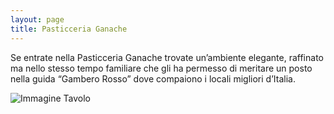 ```yaml
---
layout: page
title: Pasticceria Ganache
---
```


Se entrate nella Pasticceria Ganache trovate un’ambiente elegante, raffinato ma nello stesso tempo familiare che gli ha permesso di meritare un posto nella guida “Gambero Rosso” dove compaiono i locali migliori d’Italia.

![Immagine Tavolo](https://i.picsum.photos/id/225/1500/979.jpg?blur=2)
